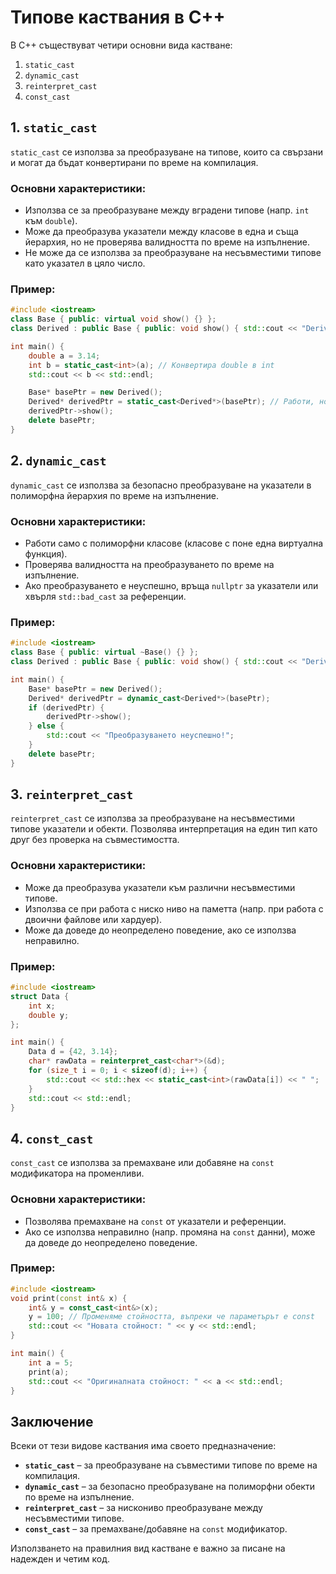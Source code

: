 # Типове каствания в C++

В C++ съществуват четири основни вида кастване:

1. `static_cast`
2. `dynamic_cast`
3. `reinterpret_cast`
4. `const_cast`

## 1. `static_cast`

`static_cast` се използва за преобразуване на типове, които са свързани и могат да бъдат конвертирани по време на компилация.

### Основни характеристики:

- Използва се за преобразуване между вградени типове (напр. `int` към `double`).
- Може да преобразува указатели между класове в една и съща йерархия, но не проверява валидността по време на изпълнение.
- Не може да се използва за преобразуване на несъвместими типове като указател в цяло число.

### Пример:

```cpp
#include <iostream>
class Base { public: virtual void show() {} };
class Derived : public Base { public: void show() { std::cout << "Derived"; } };

int main() {
    double a = 3.14;
    int b = static_cast<int>(a); // Конвертира double в int
    std::cout << b << std::endl;

    Base* basePtr = new Derived();
    Derived* derivedPtr = static_cast<Derived*>(basePtr); // Работи, но няма проверка на типа
    derivedPtr->show();
    delete basePtr;
}
```

## 2. `dynamic_cast`

`dynamic_cast` се използва за безопасно преобразуване на указатели в полиморфна йерархия по време на изпълнение.

### Основни характеристики:

- Работи само с полиморфни класове (класове с поне една виртуална функция).
- Проверява валидността на преобразуването по време на изпълнение.
- Ако преобразуването е неуспешно, връща `nullptr` за указатели или хвърля `std::bad_cast` за референции.

### Пример:

```cpp
#include <iostream>
class Base { public: virtual ~Base() {} };
class Derived : public Base { public: void show() { std::cout << "Derived"; } };

int main() {
    Base* basePtr = new Derived();
    Derived* derivedPtr = dynamic_cast<Derived*>(basePtr);
    if (derivedPtr) {
        derivedPtr->show();
    } else {
        std::cout << "Преобразуването неуспешно!";
    }
    delete basePtr;
}
```

## 3. `reinterpret_cast`

`reinterpret_cast` се използва за преобразуване на несъвместими типове указатели и обекти. Позволява интерпретация на един тип като друг без проверка на съвместимостта.

### Основни характеристики:

- Може да преобразува указатели към различни несъвместими типове.
- Използва се при работа с ниско ниво на паметта (напр. при работа с двоични файлове или хардуер).
- Може да доведе до неопределено поведение, ако се използва неправилно.

### Пример:

```cpp
#include <iostream>
struct Data {
    int x;
    double y;
};

int main() {
    Data d = {42, 3.14};
    char* rawData = reinterpret_cast<char*>(&d);
    for (size_t i = 0; i < sizeof(d); i++) {
        std::cout << std::hex << static_cast<int>(rawData[i]) << " ";
    }
    std::cout << std::endl;
}
```

## 4. `const_cast`

`const_cast` се използва за премахване или добавяне на `const` модификатора на променливи.

### Основни характеристики:

- Позволява премахване на `const` от указатели и референции.
- Ако се използва неправилно (напр. промяна на `const` данни), може да доведе до неопределено поведение.

### Пример:

```cpp
#include <iostream>
void print(const int& x) {
    int& y = const_cast<int&>(x);
    y = 100; // Променяме стойността, въпреки че параметърът е const
    std::cout << "Новата стойност: " << y << std::endl;
}

int main() {
    int a = 5;
    print(a);
    std::cout << "Оригиналната стойност: " << a << std::endl;
}
```

## Заключение

Всеки от тези видове каствания има своето предназначение:

- **`static_cast`** – за преобразуване на съвместими типове по време на компилация.
- **`dynamic_cast`** – за безопасно преобразуване на полиморфни обекти по време на изпълнение.
- **`reinterpret_cast`** – за нискониво преобразуване между несъвместими типове.
- **`const_cast`** – за премахване/добавяне на `const` модификатор.

Използването на правилния вид кастване е важно за писане на надежден и четим код.
